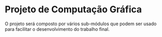 Projeto de Computação Gráfica
========


O projeto será composto por vários sub-módulos que podem ser usado para facilitar o desenvolvimento do trabalho final.
